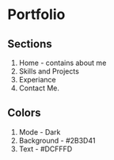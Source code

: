 # Portfolio

## Sections
1. Home -  contains about me
2. Skills and Projects
3. Experiance
4. Contact Me.

## Colors
1. Mode - Dark
2. Background - #2B3D41
3. Text - #DCFFFD 
